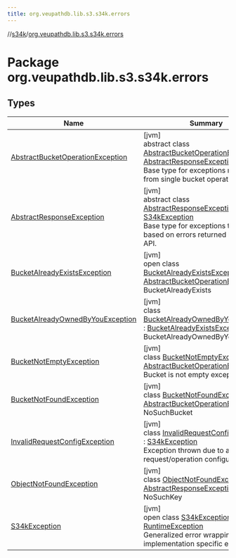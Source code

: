 ```yaml
---
title: org.veupathdb.lib.s3.s34k.errors
---
```

//[s34k](../../index.html)/[org.veupathdb.lib.s3.s34k.errors](index.html)



# Package org.veupathdb.lib.s3.s34k.errors



## Types


| Name | Summary |
|---|---|
| [AbstractBucketOperationException](-abstract-bucket-operation-exception/index.html) | [jvm]<br>abstract class [AbstractBucketOperationException](-abstract-bucket-operation-exception/index.html) : [AbstractResponseException](-abstract-response-exception/index.html)<br>Base type for exceptions resulting from single bucket operations. |
| [AbstractResponseException](-abstract-response-exception/index.html) | [jvm]<br>abstract class [AbstractResponseException](-abstract-response-exception/index.html) : [S34kException](-s34k-exception/index.html)<br>Base type for exceptions thrown based on errors returned by the S3 API. |
| [BucketAlreadyExistsException](-bucket-already-exists-exception/index.html) | [jvm]<br>open class [BucketAlreadyExistsException](-bucket-already-exists-exception/index.html) : [AbstractBucketOperationException](-abstract-bucket-operation-exception/index.html)<br>BucketAlreadyExists |
| [BucketAlreadyOwnedByYouException](-bucket-already-owned-by-you-exception/index.html) | [jvm]<br>class [BucketAlreadyOwnedByYouException](-bucket-already-owned-by-you-exception/index.html) : [BucketAlreadyExistsException](-bucket-already-exists-exception/index.html)<br>BucketAlreadyOwnedByYou |
| [BucketNotEmptyException](-bucket-not-empty-exception/index.html) | [jvm]<br>class [BucketNotEmptyException](-bucket-not-empty-exception/index.html) : [AbstractBucketOperationException](-abstract-bucket-operation-exception/index.html)<br>Bucket is not empty exception. |
| [BucketNotFoundException](-bucket-not-found-exception/index.html) | [jvm]<br>class [BucketNotFoundException](-bucket-not-found-exception/index.html) : [AbstractBucketOperationException](-abstract-bucket-operation-exception/index.html)<br>NoSuchBucket |
| [InvalidRequestConfigException](-invalid-request-config-exception/index.html) | [jvm]<br>class [InvalidRequestConfigException](-invalid-request-config-exception/index.html) : [S34kException](-s34k-exception/index.html)<br>Exception thrown due to an invalid request/operation configuration. |
| [ObjectNotFoundException](-object-not-found-exception/index.html) | [jvm]<br>class [ObjectNotFoundException](-object-not-found-exception/index.html) : [AbstractResponseException](-abstract-response-exception/index.html)<br>NoSuchKey |
| [S34kException](-s34k-exception/index.html) | [jvm]<br>open class [S34kException](-s34k-exception/index.html) : [RuntimeException](https://docs.oracle.com/javase/8/docs/api/java/lang/RuntimeException.html)<br>Generalized error wrapping a client implementation specific exception. |

